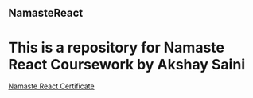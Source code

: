 ## NamasteReact
# This is a repository for Namaste React Coursework by Akshay Saini

[Namaste React Certificate](https://learn.namastedev.com/share-certificate?serialno=DJRAERFK)


